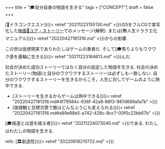 +++
title = "🎓自分自身の物語を生きる"
tags = ["CONCEPT"]
draft = false
+++

[📝ドラゴンクエスト]({{< relref "20211223155130.md" >}})の5をフルCGで実写化した[映画🔗ユア・ストーリー](https://ja.wikipedia.org/wiki/%E3%83%89%E3%83%A9%E3%82%B4%E3%83%B3%E3%82%AF%E3%82%A8%E3%82%B9%E3%83%88_%E3%83%A6%E3%82%A2%E3%83%BB%E3%82%B9%E3%83%88%E3%83%BC%E3%83%AA%E3%83%BC)でのメッセージ(解釈). または[📚人生ドラクエ化マニュアル]({{< relref "20220427181316.md" >}})からの影響.

この世は仮想現実でありわたしはゲームの勇者だ. そして[🎓焦りよりもワクワク感を基軸に生きる]({{< relref "20211223164613.md" >}})んだ.

社会が決めた成功ストーリーてはなく自分の設定した物語を生きる. 社会の決めたストーリー(物語)と自分のワクワクするストーリーは必ずしも一致しない. 自分のワクワクするストーリーを生きるからこそ，人生に対してゲームのように熱中できる.

-   [ストーリーを生きるからゲームは熱中できる]({{< relref "20220427181316.md#4f79584c-936f-42a8-88f3-987d689afa7b" >}})
-   [価値観と目標次第で敵はどんなふうにも変えられる]({{< relref "20220427181316.md#a89e88e5-a742-428c-8cc7-00f0c22bb67b" >}})

[🎓経道とは道を経る者]({{< relref "20211224073040.md" >}})である. わたしはわたしの物語を生きる.

refs: [🏛創造性]({{< relref "20220616210722.md" >}})

